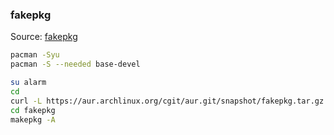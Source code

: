 ### fakepkg
Source: [fakepkg](https://github.com/Edenhofer/fakepkg)

```sh
pacman -Syu
pacman -S --needed base-devel

su alarm
cd
curl -L https://aur.archlinux.org/cgit/aur.git/snapshot/fakepkg.tar.gz | bsdtar xf -
cd fakepkg
makepkg -A
```
